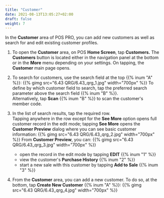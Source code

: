 ```yaml
---
title: "Customer"
date: 2021-08-13T13:05:27+02:00
draft: false
weight: 7
---
```


In the **Customer** area of POS PRO, you can add new customers as well as search for and edit existing customer profiles.

1. To open the **Customer** area, on POS **Home Screen**, tap **Customers.** The **Customers** button is located either in the navigation panel at the bottom or in the **More** menu depending on your settings. On tapping, the **Customer** main page opens.

2. To search for customers, use the search field at the top {{% inum "A" %}}:
{{% gimg src="6.43 QRG/6.43_qrg_1.jpg" width="700px" %}}
To define by which customer field to search, tap the preferred search parameter above the search field {{% inum "B" %}}.  
Alternatively, tap **Scan** {{% inum "B" %}} to scan the customer's member code.

3. In the list of search results, tap the required row.   
Tapping anywhere in the row except for the **See More** option opens full customer record in the edit mode; tapping **See More** opens the **Customer Preview** dialog where you can see basic customer information:
{{% gimg src="6.43 QRG/6.43_qrg_2.jpg" width="700px" %}}
From **Customer Preview**, you can:
{{% gimg src="6.43 QRG/6.43_qrg_3.jpg" width="700px" %}}
    - open the record in the edit mode by tapping **EDIT** {{% inum "1" %}}
    - view the customer's **Purchase History** {{% inum "2" %}}
    - start a new sale with this customer by tapping **Add to Sale** {{% inum "3" %}}

4. From the **Customer** area, you can add a new customer. To do so, at the bottom, tap **Create New Customer** {{% inum "A" %}}:
{{% gimg src="6.43 QRG/6.43_qrg_4.jpg" width="700px" %}}
